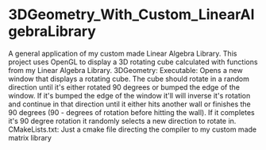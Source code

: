 # 3DGeometry_With_Custom_LinearAlgebraLibrary
A general application of my custom made Linear Algebra Library. This project uses OpenGL to display a 3D rotating cube calculated with functions from my Linear Algebra Library.
3DGeometry: Executable: Opens a new window that displays a rotating cube. The cube should rotate in a random direction until it's either rotated 90 degrees or bumped the edge of the window. If it's bumped the edge of the window it'll will inverse it's rotation and continue in that direction until it either hits another wall or finishes the 90 degrees (90 - degrees of rotation before hitting the wall). If it completes it's 90 degree rotation it randomly selects a new direction to rotate in.
CMakeLists.txt: Just a cmake file directing the compiler to my custom made matrix library
